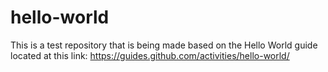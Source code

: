 # hello-world

This is a test repository that is being made based on the Hello World guide located
at this link: https://guides.github.com/activities/hello-world/
